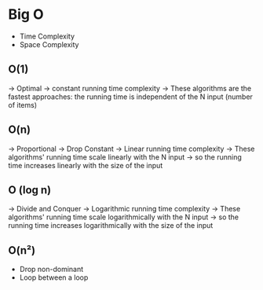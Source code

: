 # Big O

- Time Complexity
- Space Complexity

## O(1)

-> Optimal
-> constant running time complexity
-> These algorithms are the fastest approaches: the running time is independent of the N input (number of items)

## O(n)

-> Proportional
-> Drop Constant
-> Linear running time complexity
-> These algorithms' running time scale linearly with the N input
-> so the running time increases linearly with the size of the input

## O (log n)

-> Divide and Conquer
-> Logarithmic running time complexity
-> These algorithms' running time scale logarithmically with the N input
-> so the running time increases logarithmically with the size of the input

## O(n²)

- Drop non-dominant
- Loop between a loop
